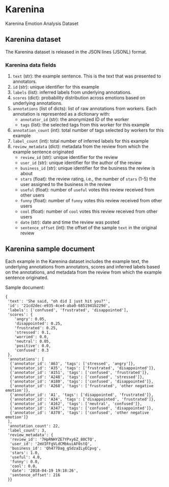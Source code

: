 # Karenina
Karenina Emotion Analysis Dataset

## Karenina dataset

The Karenina dataset is released in the JSON lines (JSONL) format.

### Karenina data fields

1.  `text` (str): the example sentence. This is the text that was presented to annotators.
2.  `id` (str): unique identifier for this example
3.  `labels` (list): inferred labels from underlying annotations. 
4.  `scores` (dict): probability distribution across emotions based on underlying annotations.
5.  `annotations` (list of dicts): list of raw annotations from workers. Each annotation is represented as a dictionary with:
     * `annotator_id` (str): the anonymized ID of the worker
     * `tags` (list): the selected tags from this worker for this example
6. `annotation_count` (int): total number of tags selected by workers for this example
7. `label_count` (int): total number of inferred labels for this example
8. `review_metadata` (dict): metadata from the review from which the example sentence originated
    * `review_id` (str): unique identifier for the review
    * `user_id` (str): unique identifier for the author of the review
    * `business_id` (str): unique identifier for the business the review is about
    * `stars` (float): the review rating, i.e., the number of `stars` (1-5) the user assigned to the business in the review 
    * `useful` (float): number of `useful` votes this review received from other users
    * `funny` (float): number of `funny` votes this review received from other users
    * `cool` (float): number of `cool` votes this review received from other users
    * `date` (str): date and time the review was posted
    * `sentence_offset` (int): the offset of the sample `text` in the original review

## Karenina sample document

Each example in the Karenina dataset includes the example text, the underlying annotations from annotators, scores and inferred labels based on the annotations, and metadata from the review from which the example sentence originated.

Sample document:
```
{
 'text': 'She said, "oh did I just hit you?"',
 'id': '21cd2dec-e935-4ce4-aba0-6851941b229d',
 'labels': ['confused', 'frustrated', 'disappointed'],
 'scores': {
    'angry': 0.05,
    'disappointed': 0.25,
    'frustrated': 0.25,
    'stressed': 0.1,
    'worried': 0.0,
    'neutral': 0.05,
    'positive': 0.0,
    'confused': 0.3
 },
 'annotations': [
  {'annotator_id': 'A63', 'tags': ['stressed', 'angry']},
  {'annotator_id': 'A35', 'tags': ['frustrated', 'disappointed']},
  {'annotator_id': 'A151', 'tags': ['confused', 'frustrated']},
  {'annotator_id': 'A248', 'tags': ['confused', 'stressed']},
  {'annotator_id': 'A180', 'tags': ['confused', 'disappointed']},
  {'annotator_id': 'A268', 'tags': ['frustrated', 'other negative emotion']},
  {'annotator_id': 'A1', 'tags': ['disappointed', 'frustrated']},
  {'annotator_id': 'A34', 'tags': ['disappointed', 'frustrated']},
  {'annotator_id': 'A162', 'tags': ['neutral', 'confused']},
  {'annotator_id': 'A347', 'tags': ['confused', 'disappointed']},
  {'annotator_id': 'A370', 'tags': ['confused', 'other negative emotion']}
 ],
 'annotation_count': 22,
 'label_count': 3,
 'review_metadata': {
  'review_id': '7HpRNHYZE7YPxy6Z_80CTQ',
  'user_id': '2mVIFFgVLdCMbkuiAF0stQ',
  'business_id': 'Qh477Dag_gSdzaILyECpvg',
  'stars': 1.0,
  'useful': 4.0,
  'funny': 0.0,
  'cool': 0.0,
  'date': '2018-04-19 19:18:26',
  'sentence_offset': 216
 }}
```
